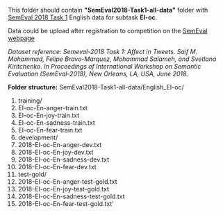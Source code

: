 This folder should contain **"SemEval2018-Task1-all-data"** folder with [SemEval 2018 Task 1](https://competitions.codalab.org/competitions/17751) English data for subtask **EI-oc**.

Data could be upload after registration to competition on the [SemEval webpage](https://competitions.codalab.org/competitions/17751#learn_the_details-datasets)

*Dataset reference: Semeval-2018 Task 1: Affect in Tweets. Saif M. Mohammad, Felipe Bravo-Marquez, Mohammad Salameh, and Svetlana Kiritchenko. In Proceedings of International Workshop on Semantic Evaluation (SemEval-2018), New Orleans, LA, USA, June 2018.*

**Folder structure:** 
SemEval2018-Task1-all-data/English_EI-oc/
1. training/
  1. EI-oc-En-anger-train.txt
  2. EI-oc-En-joy-train.txt
  3. EI-oc-En-sadness-train.txt
  4. EI-oc-En-fear-train.txt
2. development/
  1. 2018-EI-oc-En-anger-dev.txt
  2. 2018-EI-oc-En-joy-dev.txt
  3. 2018-EI-oc-En-sadness-dev.txt
  4. 2018-EI-oc-En-fear-dev.txt
3. test-gold/
  1. 2018-EI-oc-En-anger-test-gold.txt
  2. 2018-EI-oc-En-joy-test-gold.txt
  3. 2018-EI-oc-En-sadness-test-gold.txt
  4. 2018-EI-oc-En-fear-test-gold.txt'
